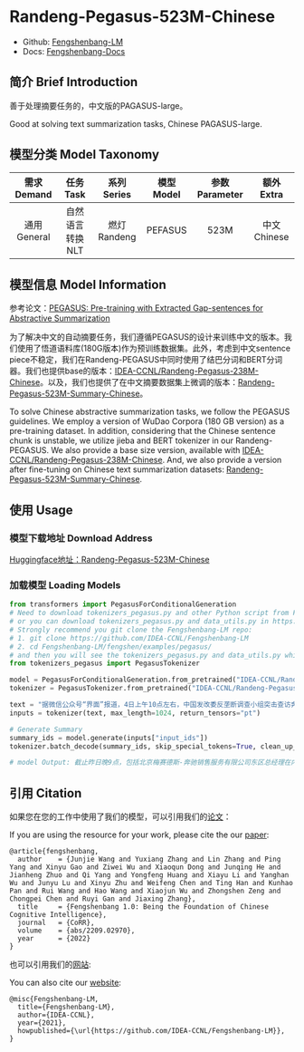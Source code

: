 # Randeng-Pegasus-523M-Chinese

- Github: [Fengshenbang-LM](https://github.com/IDEA-CCNL/Fengshenbang-LM)
- Docs: [Fengshenbang-Docs](https://fengshenbang-doc.readthedocs.io/)

## 简介 Brief Introduction

善于处理摘要任务的，中文版的PAGASUS-large。

Good at solving text summarization tasks, Chinese PAGASUS-large.

## 模型分类 Model Taxonomy

|  需求 Demand  | 任务 Task       | 系列 Series      | 模型 Model    | 参数 Parameter | 额外 Extra |
|  :----:  | :----:  | :----:  | :----:  | :----:  | :----:  |
| 通用 General | 自然语言转换 NLT | 燃灯 Randeng | PEFASUS |      523M      |     中文 Chinese    |

## 模型信息 Model Information

参考论文：[PEGASUS: Pre-training with Extracted Gap-sentences for Abstractive Summarization](https://arxiv.org/pdf/1912.08777.pdf)

为了解决中文的自动摘要任务，我们遵循PEGASUS的设计来训练中文的版本。我们使用了悟道语料库(180G版本)作为预训练数据集。此外，考虑到中文sentence piece不稳定，我们在Randeng-PEGASUS中同时使用了结巴分词和BERT分词器。我们也提供base的版本：[IDEA-CCNL/Randeng-Pegasus-238M-Chinese](https://huggingface.co/IDEA-CCNL/Randeng-Pegasus-238M-Chinese)。以及，我们也提供了在中文摘要数据集上微调的版本：[Randeng-Pegasus-523M-Summary-Chinese](https://huggingface.co/IDEA-CCNL/Randeng-Pegasus-523M-Summary-Chinese)。

To solve Chinese abstractive summarization tasks, we follow the PEGASUS guidelines. We employ a version of WuDao Corpora (180 GB version) as a pre-training dataset. In addition, considering that the Chinese sentence chunk is unstable, we utilize jieba and BERT tokenizer in our Randeng-PEGASUS. We also provide a base size version, available with [IDEA-CCNL/Randeng-Pegasus-238M-Chinese](https://huggingface.co/IDEA-CCNL/Randeng-Pegasus-238M-Chinese). And, we also provide a version after fine-tuning on Chinese text summarization datasets: [Randeng-Pegasus-523M-Summary-Chinese](https://huggingface.co/IDEA-CCNL/Randeng-Pegasus-523M-Summary-Chinese).

## 使用 Usage

### 模型下载地址 Download Address

[Huggingface地址：Randeng-Pegasus-523M-Chinese](https://huggingface.co/IDEA-CCNL/Randeng-Pegasus-523M-Chinese)

### 加载模型 Loading Models

```python
from transformers import PegasusForConditionalGeneration
# Need to download tokenizers_pegasus.py and other Python script from Fengshenbang-LM github repo in advance,
# or you can download tokenizers_pegasus.py and data_utils.py in https://huggingface.co/IDEA-CCNL/Randeng_Pegasus_523M/tree/main
# Strongly recommend you git clone the Fengshenbang-LM repo:
# 1. git clone https://github.com/IDEA-CCNL/Fengshenbang-LM
# 2. cd Fengshenbang-LM/fengshen/examples/pegasus/
# and then you will see the tokenizers_pegasus.py and data_utils.py which are needed by pegasus model
from tokenizers_pegasus import PegasusTokenizer

model = PegasusForConditionalGeneration.from_pretrained("IDEA-CCNL/Randeng-Pegasus-523M-Chinese")
tokenizer = PegasusTokenizer.from_pretrained("IDEA-CCNL/Randeng-Pegasus-523M-Chinese")

text = "据微信公众号“界面”报道，4日上午10点左右，中国发改委反垄断调查小组突击查访奔驰上海办事处，调取数据材料，并对多名奔驰高管进行了约谈。截止昨日晚9点，包括北京梅赛德斯-奔驰销售服务有限公司东区总经理在内的多名管理人员仍留在上海办公室内"
inputs = tokenizer(text, max_length=1024, return_tensors="pt")

# Generate Summary
summary_ids = model.generate(inputs["input_ids"])
tokenizer.batch_decode(summary_ids, skip_special_tokens=True, clean_up_tokenization_spaces=False)[0]

# model Output: 截止昨日晚9点，包括北京梅赛德斯-奔驰销售服务有限公司东区总经理在内的多名管理人员仍留在上海办公室内
```

## 引用 Citation

如果您在您的工作中使用了我们的模型，可以引用我们的[论文](https://arxiv.org/abs/2209.02970)：

If you are using the resource for your work, please cite the our [paper](https://arxiv.org/abs/2209.02970):

```text
@article{fengshenbang,
  author    = {Junjie Wang and Yuxiang Zhang and Lin Zhang and Ping Yang and Xinyu Gao and Ziwei Wu and Xiaoqun Dong and Junqing He and Jianheng Zhuo and Qi Yang and Yongfeng Huang and Xiayu Li and Yanghan Wu and Junyu Lu and Xinyu Zhu and Weifeng Chen and Ting Han and Kunhao Pan and Rui Wang and Hao Wang and Xiaojun Wu and Zhongshen Zeng and Chongpei Chen and Ruyi Gan and Jiaxing Zhang},
  title     = {Fengshenbang 1.0: Being the Foundation of Chinese Cognitive Intelligence},
  journal   = {CoRR},
  volume    = {abs/2209.02970},
  year      = {2022}
}
```

也可以引用我们的[网站](https://github.com/IDEA-CCNL/Fengshenbang-LM/):

You can also cite our [website](https://github.com/IDEA-CCNL/Fengshenbang-LM/):

```text
@misc{Fengshenbang-LM,
  title={Fengshenbang-LM},
  author={IDEA-CCNL},
  year={2021},
  howpublished={\url{https://github.com/IDEA-CCNL/Fengshenbang-LM}},
}
```
